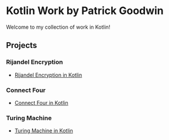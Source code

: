 # Kotlin Work by Patrick Goodwin
Welcome to my collection of work in Kotlin!

## Projects

### Rijandel Encryption
- [Rijandel Encryption in Kotlin](https://github.com/pattygcoding/Rijandel-Encryption/tree/main/Kotlin)

### Connect Four
- [Connect Four in Kotlin](https://github.com/pattygcoding/Connect-Four-Language-Tree/tree/main/kotlin)

### Turing Machine
- [Turing Machine in Kotlin](https://github.com/pattygcoding/Turing-Machines/tree/main/Kotlin)
